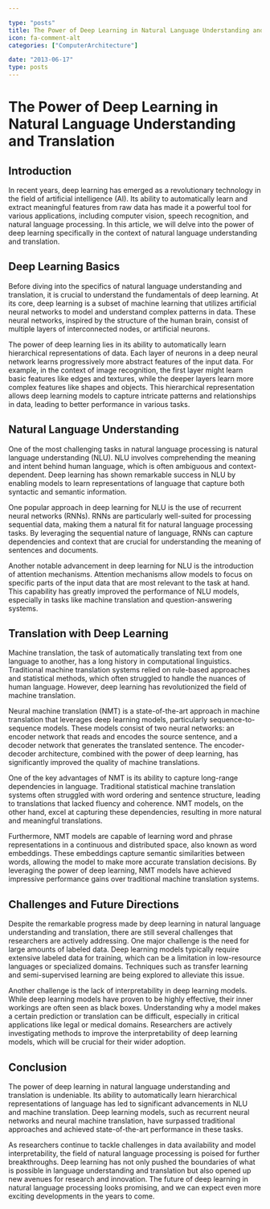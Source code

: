 ```yaml
---

type: "posts"
title: The Power of Deep Learning in Natural Language Understanding and Translation
icon: fa-comment-alt
categories: ["ComputerArchitecture"]

date: "2013-06-17"
type: posts
---
```





# The Power of Deep Learning in Natural Language Understanding and Translation

## Introduction

In recent years, deep learning has emerged as a revolutionary technology in the field of artificial intelligence (AI). Its ability to automatically learn and extract meaningful features from raw data has made it a powerful tool for various applications, including computer vision, speech recognition, and natural language processing. In this article, we will delve into the power of deep learning specifically in the context of natural language understanding and translation.

## Deep Learning Basics

Before diving into the specifics of natural language understanding and translation, it is crucial to understand the fundamentals of deep learning. At its core, deep learning is a subset of machine learning that utilizes artificial neural networks to model and understand complex patterns in data. These neural networks, inspired by the structure of the human brain, consist of multiple layers of interconnected nodes, or artificial neurons.

The power of deep learning lies in its ability to automatically learn hierarchical representations of data. Each layer of neurons in a deep neural network learns progressively more abstract features of the input data. For example, in the context of image recognition, the first layer might learn basic features like edges and textures, while the deeper layers learn more complex features like shapes and objects. This hierarchical representation allows deep learning models to capture intricate patterns and relationships in data, leading to better performance in various tasks.

## Natural Language Understanding

One of the most challenging tasks in natural language processing is natural language understanding (NLU). NLU involves comprehending the meaning and intent behind human language, which is often ambiguous and context-dependent. Deep learning has shown remarkable success in NLU by enabling models to learn representations of language that capture both syntactic and semantic information.

One popular approach in deep learning for NLU is the use of recurrent neural networks (RNNs). RNNs are particularly well-suited for processing sequential data, making them a natural fit for natural language processing tasks. By leveraging the sequential nature of language, RNNs can capture dependencies and context that are crucial for understanding the meaning of sentences and documents.

Another notable advancement in deep learning for NLU is the introduction of attention mechanisms. Attention mechanisms allow models to focus on specific parts of the input data that are most relevant to the task at hand. This capability has greatly improved the performance of NLU models, especially in tasks like machine translation and question-answering systems.

## Translation with Deep Learning

Machine translation, the task of automatically translating text from one language to another, has a long history in computational linguistics. Traditional machine translation systems relied on rule-based approaches and statistical methods, which often struggled to handle the nuances of human language. However, deep learning has revolutionized the field of machine translation.

Neural machine translation (NMT) is a state-of-the-art approach in machine translation that leverages deep learning models, particularly sequence-to-sequence models. These models consist of two neural networks: an encoder network that reads and encodes the source sentence, and a decoder network that generates the translated sentence. The encoder-decoder architecture, combined with the power of deep learning, has significantly improved the quality of machine translations.

One of the key advantages of NMT is its ability to capture long-range dependencies in language. Traditional statistical machine translation systems often struggled with word ordering and sentence structure, leading to translations that lacked fluency and coherence. NMT models, on the other hand, excel at capturing these dependencies, resulting in more natural and meaningful translations.

Furthermore, NMT models are capable of learning word and phrase representations in a continuous and distributed space, also known as word embeddings. These embeddings capture semantic similarities between words, allowing the model to make more accurate translation decisions. By leveraging the power of deep learning, NMT models have achieved impressive performance gains over traditional machine translation systems.

## Challenges and Future Directions

Despite the remarkable progress made by deep learning in natural language understanding and translation, there are still several challenges that researchers are actively addressing. One major challenge is the need for large amounts of labeled data. Deep learning models typically require extensive labeled data for training, which can be a limitation in low-resource languages or specialized domains. Techniques such as transfer learning and semi-supervised learning are being explored to alleviate this issue.

Another challenge is the lack of interpretability in deep learning models. While deep learning models have proven to be highly effective, their inner workings are often seen as black boxes. Understanding why a model makes a certain prediction or translation can be difficult, especially in critical applications like legal or medical domains. Researchers are actively investigating methods to improve the interpretability of deep learning models, which will be crucial for their wider adoption.

## Conclusion

The power of deep learning in natural language understanding and translation is undeniable. Its ability to automatically learn hierarchical representations of language has led to significant advancements in NLU and machine translation. Deep learning models, such as recurrent neural networks and neural machine translation, have surpassed traditional approaches and achieved state-of-the-art performance in these tasks.

As researchers continue to tackle challenges in data availability and model interpretability, the field of natural language processing is poised for further breakthroughs. Deep learning has not only pushed the boundaries of what is possible in language understanding and translation but also opened up new avenues for research and innovation. The future of deep learning in natural language processing looks promising, and we can expect even more exciting developments in the years to come.